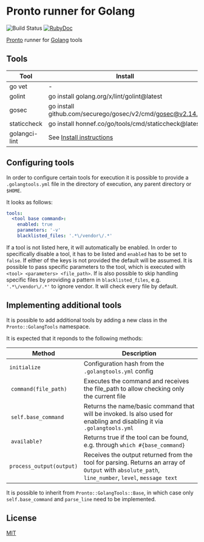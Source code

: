 # Pronto runner for Golang

![Build Status](https://github.com/viafintech/pronto-golang/actions/workflows/test.yml/badge.svg) [![RubyDoc](https://img.shields.io/badge/ruby-doc-green.svg)](http://rubydoc.info/github/Barzahlen/pronto-golang)

[Pronto](https://github.com/prontolabs/pronto) runner for [Golang](https://go.dev) tools

## Tools

|  Tool    | Install  |
|----------|----------|
| go vet   | - |
| golint   | go install golang.org/x/lint/golint@latest |
| gosec    | go install github.com/securego/gosec/v2/cmd/gosec@v2.14.0 |
| staticcheck | go install honnef.co/go/tools/cmd/staticcheck@latest |
| golangci-lint | See [Install instructions](https://golangci-lint.run/usage/install/) |

## Configuring tools

In order to configure certain tools for execution it is possible to provide a `.golangtools.yml` file in the directory of execution, any parent directory or `$HOME`.

It looks as follows:
```yaml
tools:
  <tool base command>:
    enabled: true
    parameters: '-v'
    blacklisted_files: '.*\/vendor\/.*'
```

If a tool is not listed here, it will automatically be enabled.
In order to specifically disable a tool, it has to be listed and `enabled` has to be set to `false`.
If either of the keys is not provided the default will be assumed.
It is possible to pass specific parameters to the tool, which is executed with `<tool> <parameters> <file_path>`.
If is also possible to skip handling specific files by providing a pattern in `blacklisted_files`, e.g. `'.*\/vendor\/.*'` to ignore vendor. It will check every file by default.

## Implementing additional tools

It is possible to add additional tools by adding a new class in the `Pronto::GolangTools` namespace.

It is expected that it reponds to the following methods:

| Method | Description |
|--------|-------------|
| `initialize` | Configuration hash from the `.golangtools.yml` config |
| `command(file_path)` | Executes the command and receives the file_path to allow checking only the current file |
| `self.base_command` | Returns the name/basic command that will be invoked. Is also used for enabling and disabling it via `.golangtools.yml` |
| `available?` | Returns true if the tool can be found, e.g. through `which #{base_command}` |
| `process_output(output)` | Receives the output returned from the tool for parsing. Returns an array of `Output` with `absolute_path`, `line_number`, `level`, `message text` |

It is possible to inherit from `Pronto::GolangTools::Base`, in which case only `self.base_command` and `parse_line` need to be implemented.

## License

[MIT](LICENSE)
